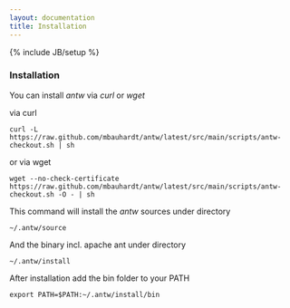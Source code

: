 ```yaml
---
layout: documentation
title: Installation
---
```

{% include JB/setup %}

### Installation
You can install *antw* via *curl* or *wget*  

via curl

    curl -L https://raw.github.com/mbauhardt/antw/latest/src/main/scripts/antw-checkout.sh | sh

or via wget

    wget --no-check-certificate https://raw.github.com/mbauhardt/antw/latest/src/main/scripts/antw-checkout.sh -O - | sh


This command will install the *antw* sources under directory

    ~/.antw/source

And the binary incl. apache ant under directory

    ~/.antw/install

After installation add the bin folder to your PATH

    export PATH=$PATH:~/.antw/install/bin
